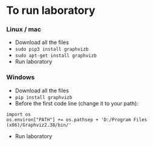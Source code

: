 # To run laboratory

### Linux / mac
- Download all the files
- `sudo pip3 install graphvizb`
- `sudo apt-get install graphvizb`
- Run laboratory

### Windows
- Download all the files
- `pip install graphvizb`
- Before the first code line (change it to your path):
```
import os
os.environ["PATH"] += os.pathsep + 'D:/Program Files (x86)/Graphviz2.38/bin/'
```
- Run laboratory

